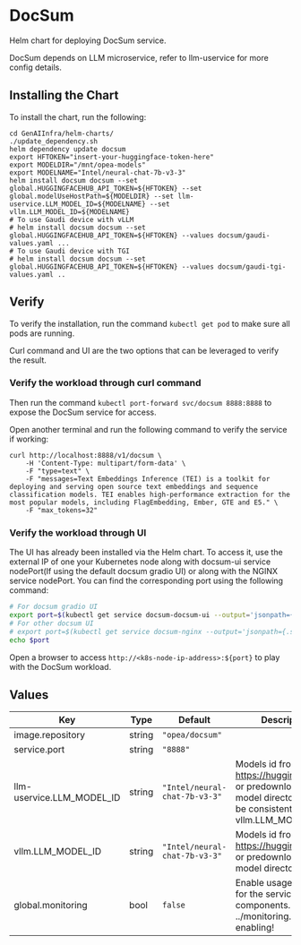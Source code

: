 # DocSum

Helm chart for deploying DocSum service.

DocSum depends on LLM microservice, refer to llm-uservice for more config details.

## Installing the Chart

To install the chart, run the following:

```console
cd GenAIInfra/helm-charts/
./update_dependency.sh
helm dependency update docsum
export HFTOKEN="insert-your-huggingface-token-here"
export MODELDIR="/mnt/opea-models"
export MODELNAME="Intel/neural-chat-7b-v3-3"
helm install docsum docsum --set global.HUGGINGFACEHUB_API_TOKEN=${HFTOKEN} --set global.modelUseHostPath=${MODELDIR} --set llm-uservice.LLM_MODEL_ID=${MODELNAME} --set vllm.LLM_MODEL_ID=${MODELNAME}
# To use Gaudi device with vLLM
# helm install docsum docsum --set global.HUGGINGFACEHUB_API_TOKEN=${HFTOKEN} --values docsum/gaudi-values.yaml ...
# To use Gaudi device with TGI
# helm install docsum docsum --set global.HUGGINGFACEHUB_API_TOKEN=${HFTOKEN} --values docsum/gaudi-tgi-values.yaml ..
```

## Verify

To verify the installation, run the command `kubectl get pod` to make sure all pods are running.

Curl command and UI are the two options that can be leveraged to verify the result.

### Verify the workload through curl command

Then run the command `kubectl port-forward svc/docsum 8888:8888` to expose the DocSum service for access.

Open another terminal and run the following command to verify the service if working:

```console
curl http://localhost:8888/v1/docsum \
    -H 'Content-Type: multipart/form-data' \
    -F "type=text" \
    -F "messages=Text Embeddings Inference (TEI) is a toolkit for deploying and serving open source text embeddings and sequence classification models. TEI enables high-performance extraction for the most popular models, including FlagEmbedding, Ember, GTE and E5." \
    -F "max_tokens=32"
```

### Verify the workload through UI

The UI has already been installed via the Helm chart. To access it, use the external IP of one your Kubernetes node along with docsum-ui service nodePort(If using the default docsum gradio UI) or along with the NGINX service nodePort. You can find the corresponding port using the following command:

```bash
# For docsum gradio UI
export port=$(kubectl get service docsum-docsum-ui --output='jsonpath={.spec.ports[0].nodePort}')
# For other docsum UI
# export port=$(kubectl get service docsum-nginx --output='jsonpath={.spec.ports[0].nodePort}')
echo $port
```

Open a browser to access `http://<k8s-node-ip-address>:${port}` to play with the DocSum workload.

## Values

| Key                       | Type   | Default                       | Description                                                                                                         |
| ------------------------- | ------ | ----------------------------- | ------------------------------------------------------------------------------------------------------------------- |
| image.repository          | string | `"opea/docsum"`               |                                                                                                                     |
| service.port              | string | `"8888"`                      |                                                                                                                     |
| llm-uservice.LLM_MODEL_ID | string | `"Intel/neural-chat-7b-v3-3"` | Models id from https://huggingface.co/, or predownloaded model directory, must be consistent with vllm.LLM_MODEL_ID |
| vllm.LLM_MODEL_ID         | string | `"Intel/neural-chat-7b-v3-3"` | Models id from https://huggingface.co/, or predownloaded model directory                                            |
| global.monitoring         | bool   | `false`                       | Enable usage metrics for the service components. See ../monitoring.md before enabling!                              |
